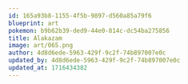 ```yaml
---
id: 165a93b8-1155-4f5b-9897-d560a85a79f6
blueprint: art
pokemon: b9b62b39-ded9-44e0-814c-dc54ba275856
title: Alakazam
image: art/065.png
author: 4d8d6ede-5963-429f-9c2f-74b897007e0c
updated_by: 4d8d6ede-5963-429f-9c2f-74b897007e0c
updated_at: 1716434382
---
```

